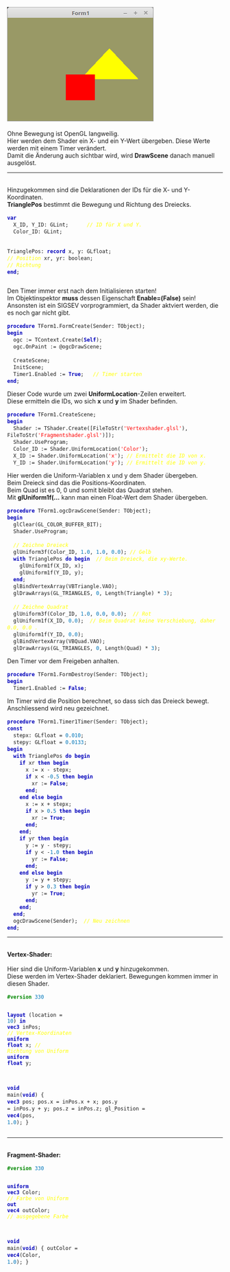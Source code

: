 <html>
<img src="image.png" alt="Selfhtml"><br><br>
Ohne Bewegung ist OpenGL langweilig.<br>
Hier werden dem Shader ein X- und ein Y-Wert übergeben. Diese Werte werden mit einem Timer verändert.<br>
Damit die Änderung auch sichtbar wird, wird <b>DrawScene</b> danach manuell ausgelöst.<br>
<hr><br>
Hinzugekommen sind die Deklarationen der IDs für die X- und Y-Koordinaten.<br>
<b>TrianglePos</b> bestimmt die Bewegung und Richtung des Dreiecks.<br>
<pre><code><b><font color="0000BB">var</font></b>
  X_ID, Y_ID: GLint;      <i><font color="#FFFF00">// ID für X und Y.</font></i>
  Color_ID: GLint;

  TrianglePos: <b><font color="0000BB">record</font></b>
    x, y: GLfloat;        <i><font color="#FFFF00">// Position</font></i>
    xr, yr: boolean;      <i><font color="#FFFF00">// Richtung</font></i>
  <b><font color="0000BB">end</font></b>;</code></pre>
Den Timer immer erst nach dem Initialisieren starten!<br>
Im Objektinspektor <b>muss</b> dessen Eigenschaft <b>Enable=(False)</b> sein!<br>
Ansonsten ist ein SIGSEV vorprogrammiert, da Shader aktviert werden, die es noch gar nicht gibt.<br>
<pre><code><b><font color="0000BB">procedure</font></b> TForm1.FormCreate(Sender: TObject);
<b><font color="0000BB">begin</font></b>
  ogc := TContext.Create(<b><font color="0000BB">Self</font></b>);
  ogc.OnPaint := @ogcDrawScene;

  CreateScene;
  InitScene;
  Timer1.Enabled := <b><font color="0000BB">True</font></b>;   <i><font color="#FFFF00">// Timer starten</font></i>
<b><font color="0000BB">end</font></b>;</code></pre>
Dieser Code wurde um zwei <b>UniformLocation</b>-Zeilen erweitert.<br>
Diese ermitteln die IDs, wo sich <b>x</b> und <b>y</b> im Shader befinden.<br>
<pre><code><b><font color="0000BB">procedure</font></b> TForm1.CreateScene;
<b><font color="0000BB">begin</font></b>
  Shader := TShader.Create([FileToStr(<font color="#FF0000">'Vertexshader.glsl'</font>), FileToStr(<font color="#FF0000">'Fragmentshader.glsl'</font>)]);
  Shader.UseProgram;
  Color_ID := Shader.UniformLocation(<font color="#FF0000">'Color'</font>);
  X_ID := Shader.UniformLocation(<font color="#FF0000">'x'</font>); <i><font color="#FFFF00">// Ermittelt die ID von x.</font></i>
  Y_ID := Shader.UniformLocation(<font color="#FF0000">'y'</font>); <i><font color="#FFFF00">// Ermittelt die ID von y.</font></i></code></pre>
Hier werden die Uniform-Variablen x und y dem Shader übergeben.<br>
Beim Dreieck sind das die Positions-Koordinaten.<br>
Beim Quad ist es 0, 0 und somit bleibt das Quadrat stehen.<br>
Mit <b>glUniform1f(...</b> kann man einen Float-Wert dem Shader übergeben.<br>
<pre><code><b><font color="0000BB">procedure</font></b> TForm1.ogcDrawScene(Sender: TObject);
<b><font color="0000BB">begin</font></b>
  glClear(GL_COLOR_BUFFER_BIT);
  Shader.UseProgram;

  <i><font color="#FFFF00">// Zeichne Dreieck</font></i>
  glUniform3f(Color_ID, <font color="#0077BB">1</font>.<font color="#0077BB">0</font>, <font color="#0077BB">1</font>.<font color="#0077BB">0</font>, <font color="#0077BB">0</font>.<font color="#0077BB">0</font>); <i><font color="#FFFF00">// Gelb</font></i>
  <b><font color="0000BB">with</font></b> TrianglePos <b><font color="0000BB">do</font></b> <b><font color="0000BB">begin</font></b>  <i><font color="#FFFF00">// Beim Dreieck, die xy-Werte.</font></i>
    glUniform1f(X_ID, x);
    glUniform1f(Y_ID, y);
  <b><font color="0000BB">end</font></b>;
  glBindVertexArray(VBTriangle.VAO);
  glDrawArrays(GL_TRIANGLES, <font color="#0077BB">0</font>, Length(Triangle) * <font color="#0077BB">3</font>);

  <i><font color="#FFFF00">// Zeichne Quadrat</font></i>
  glUniform3f(Color_ID, <font color="#0077BB">1</font>.<font color="#0077BB">0</font>, <font color="#0077BB">0</font>.<font color="#0077BB">0</font>, <font color="#0077BB">0</font>.<font color="#0077BB">0</font>);  <i><font color="#FFFF00">// Rot</font></i>
  glUniform1f(X_ID, <font color="#0077BB">0</font>.<font color="#0077BB">0</font>);  <i><font color="#FFFF00">// Beim Quadrat keine Verschiebung, daher 0.0, 0.0 .</font></i>
  glUniform1f(Y_ID, <font color="#0077BB">0</font>.<font color="#0077BB">0</font>);
  glBindVertexArray(VBQuad.VAO);
  glDrawArrays(GL_TRIANGLES, <font color="#0077BB">0</font>, Length(Quad) * <font color="#0077BB">3</font>);</code></pre>
Den Timer vor dem Freigeben anhalten.<br>
<pre><code><b><font color="0000BB">procedure</font></b> TForm1.FormDestroy(Sender: TObject);
<b><font color="0000BB">begin</font></b>
  Timer1.Enabled := <b><font color="0000BB">False</font></b>;</code></pre>
Im Timer wird die Position berechnet, so dass sich das Dreieck bewegt.<br>
Anschliessend wird neu gezeichnet.<br>
<pre><code><b><font color="0000BB">procedure</font></b> TForm1.Timer1Timer(Sender: TObject);
<b><font color="0000BB">const</font></b>
  stepx: GLfloat = <font color="#0077BB">0</font>.<font color="#0077BB">010</font>;
  stepy: GLfloat = <font color="#0077BB">0</font>.<font color="#0077BB">0133</font>;
<b><font color="0000BB">begin</font></b>
  <b><font color="0000BB">with</font></b> TrianglePos <b><font color="0000BB">do</font></b> <b><font color="0000BB">begin</font></b>
    <b><font color="0000BB">if</font></b> xr <b><font color="0000BB">then</font></b> <b><font color="0000BB">begin</font></b>
      x := x - stepx;
      <b><font color="0000BB">if</font></b> x &lt; -<font color="#0077BB">0</font>.<font color="#0077BB">5</font> <b><font color="0000BB">then</font></b> <b><font color="0000BB">begin</font></b>
        xr := <b><font color="0000BB">False</font></b>;
      <b><font color="0000BB">end</font></b>;
    <b><font color="0000BB">end</font></b> <b><font color="0000BB">else</font></b> <b><font color="0000BB">begin</font></b>
      x := x + stepx;
      <b><font color="0000BB">if</font></b> x &gt; <font color="#0077BB">0</font>.<font color="#0077BB">5</font> <b><font color="0000BB">then</font></b> <b><font color="0000BB">begin</font></b>
        xr := <b><font color="0000BB">True</font></b>;
      <b><font color="0000BB">end</font></b>;
    <b><font color="0000BB">end</font></b>;
    <b><font color="0000BB">if</font></b> yr <b><font color="0000BB">then</font></b> <b><font color="0000BB">begin</font></b>
      y := y - stepy;
      <b><font color="0000BB">if</font></b> y &lt; -<font color="#0077BB">1</font>.<font color="#0077BB">0</font> <b><font color="0000BB">then</font></b> <b><font color="0000BB">begin</font></b>
        yr := <b><font color="0000BB">False</font></b>;
      <b><font color="0000BB">end</font></b>;
    <b><font color="0000BB">end</font></b> <b><font color="0000BB">else</font></b> <b><font color="0000BB">begin</font></b>
      y := y + stepy;
      <b><font color="0000BB">if</font></b> y &gt; <font color="#0077BB">0</font>.<font color="#0077BB">3</font> <b><font color="0000BB">then</font></b> <b><font color="0000BB">begin</font></b>
        yr := <b><font color="0000BB">True</font></b>;
      <b><font color="0000BB">end</font></b>;
    <b><font color="0000BB">end</font></b>;
  <b><font color="0000BB">end</font></b>;
  ogcDrawScene(Sender);  <i><font color="#FFFF00">// Neu zeichnen</font></i>
<b><font color="0000BB">end</font></b>;</code></pre>
<hr><br>
<b>Vertex-Shader:</b><br>
<br>
Hier sind die Uniform-Variablen <b>x</b> und <b>y</b> hinzugekommen.<br>
Diese werden im Vertex-Shader deklariert. Bewegungen kommen immer in diesen Shader.<br>
<pre><code><b><font color="#008800">#version</font></b> <font color="#0077BB">330</font>

<b><font color="0000BB">layout</font></b> (location = <font color="#0077BB">10</font>) <b><font color="0000BB">in</font></b> <b><font color="0000BB">vec3</font></b> inPos; <i><font color="#FFFF00">// Vertex-Koordinaten</font></i>
<b><font color="0000BB">uniform</font></b> <b><font color="0000BB">float</font></b> x;                      <i><font color="#FFFF00">// Richtung von Uniform</font></i>
<b><font color="0000BB">uniform</font></b> <b><font color="0000BB">float</font></b> y;
 
<b><font color="0000BB">void</font></b> main(<b><font color="0000BB">void</font></b>)
{
  <b><font color="0000BB">vec3</font></b> pos;
  pos.x = inPos.x + x;
  pos.y = inPos.y + y;
  pos.z = inPos.z;
  gl_Position = <b><font color="0000BB">vec4</font></b>(pos, <font color="#0077BB">1</font>.<font color="#0077BB">0</font>);
}
</code></pre>
<hr><br>
<b>Fragment-Shader:</b><br>
<pre><code><b><font color="#008800">#version</font></b> <font color="#0077BB">330</font>

<b><font color="0000BB">uniform</font></b> <b><font color="0000BB">vec3</font></b> Color;  <i><font color="#FFFF00">// Farbe von Uniform</font></i>
<b><font color="0000BB">out</font></b> <b><font color="0000BB">vec4</font></b> outColor;   <i><font color="#FFFF00">// ausgegebene Farbe</font></i>

<b><font color="0000BB">void</font></b> main(<b><font color="0000BB">void</font></b>)
{
  outColor = <b><font color="0000BB">vec4</font></b>(Color, <font color="#0077BB">1</font>.<font color="#0077BB">0</font>);
}
</code></pre>

</html>
